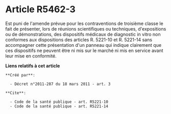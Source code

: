 # Article R5462-3

Est puni de l'amende prévue pour les contraventions de troisième classe le fait de présenter, lors de réunions scientifiques
ou techniques, d'expositions ou de démonstrations, des dispositifs médicaux de diagnostic in vitro non conformes aux
dispositions des articles R. 5221-10 et R. 5221-14 sans accompagner cette présentation d'un panneau qui indique clairement
que ces dispositifs ne peuvent être ni mis sur le marché ni mis en service avant leur mise en conformité.

**Liens relatifs à cet article**

	**Créé par**:

	  - Décret n°2011-287 du 18 mars 2011 - art. 3

	**Cite**:

	  - Code de la santé publique - art. R5221-10
	  - Code de la santé publique - art. R5221-14
